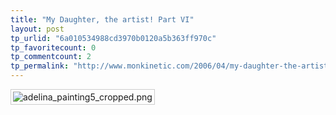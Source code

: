 ```yaml
---
title: "My Daughter, the artist! Part VI"
layout: post
tp_urlid: "6a010534988cd3970b0120a5b363ff970c"
tp_favoritecount: 0
tp_commentcount: 2
tp_permalink: "http://www.monkinetic.com/2006/04/my-daughter-the-artist-part-vi.html"
---
```

<img alt="adelina_painting5_cropped.png" class="at-xid-6a010534988cd3970b0120a5b3640a970c" id="image2321" src="http://steveivy.typepad.com/.a/6a010534988cd3970b0120a5b3640a970c-pi" style="padding: 3px; border: 1px solid #ccc;" />
